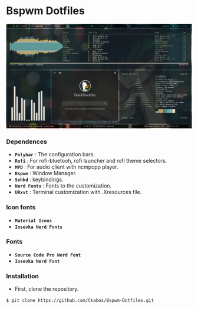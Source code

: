 # Bspwm Dotfiles

![img](./screenshots/Screenshot.png)

<!------------------------------------------------------------------------------------------>


### Dependences

- **`Polybar`** : The configuration bars.
- **`Rofi`** : For rofi-bluetooh, rofi launcher and rofi theme selectors.
- **`MPD`** : For audio client with ncmpcpp player.
- **`Bspwm`** : Window Manager.
- **`Sxhkd`** : keybindings.
- **`Nerd Fonts`** : Fonts to the customization.
- **`URxvt`** : Terminal customization with .Xresources file.

### Icon fonts

- **`Material Icons`**
- **`Iosevka Nerd Fonts`**

### Fonts

- **`Source Code Pro Nerd Font`**
- **`Iosevka Nerd Font`**

### Installation 

- First, clone the repository.

```
$ git clone https://github.com/Ckabos/Bspwm-Dotfiles.git
```

